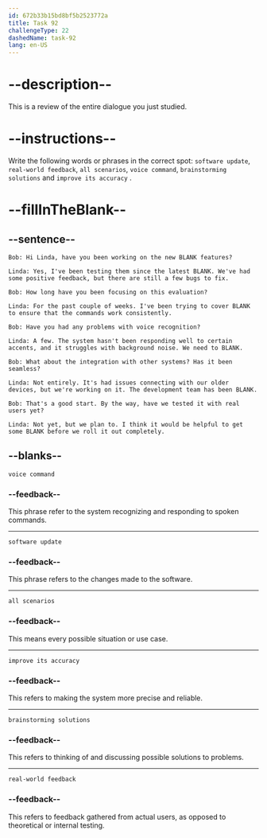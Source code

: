 ```yaml
---
id: 672b33b15bd8bf5b2523772a
title: Task 92
challengeType: 22
dashedName: task-92
lang: en-US
---
```


<!-- REVIEW -->

# --description--

This is a review of the entire dialogue you just studied.

# --instructions--

Write the following words or phrases in the correct spot: `software update`, `real-world feedback`, `all scenarios`, `voice command`, `brainstorming solutions` and `improve its accuracy` .

# --fillInTheBlank--

## --sentence--

`Bob: Hi Linda, have you been working on the new BLANK features?`

`Linda: Yes, I've been testing them since the latest BLANK. We've had some positive feedback, but there are still a few bugs to fix.`

`Bob: How long have you been focusing on this evaluation?`

`Linda: For the past couple of weeks. I've been trying to cover BLANK to ensure that the commands work consistently.`

`Bob: Have you had any problems with voice recognition?`

`Linda: A few. The system hasn't been responding well to certain accents, and it struggles with background noise. We need to BLANK.`

`Bob: What about the integration with other systems? Has it been seamless?`

`Linda: Not entirely. It's had issues connecting with our older devices, but we're working on it. The development team has been BLANK.`

`Bob: That's a good start. By the way, have we tested it with real users yet?`

`Linda: Not yet, but we plan to. I think it would be helpful to get some BLANK before we roll it out completely.`

## --blanks--

`voice command`

### --feedback--

This phrase refer to the system recognizing and responding to spoken commands.

---

`software update`

### --feedback--

This phrase refers to the changes made to the software.

---

`all scenarios`

### --feedback--

This means every possible situation or use case.

---

`improve its accuracy`

### --feedback--

This refers to making the system more precise and reliable.

---

`brainstorming solutions`

### --feedback--

This refers to thinking of and discussing possible solutions to problems.

---

`real-world feedback`

### --feedback--

This refers to feedback gathered from actual users, as opposed to theoretical or internal testing.
